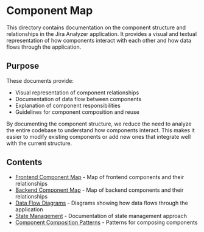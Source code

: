 # Component Map

This directory contains documentation on the component structure and relationships in the Jira Analyzer application. It provides a visual and textual representation of how components interact with each other and how data flows through the application.

<!--
Last Updated: 08/04/2025
Related Documents:
- [Memory Bank Index](../INDEX.md)
- [System Patterns](../systemPatterns.md)
- [Code Patterns](../code-patterns/README.md)
- [Active Context](../activeContext.md)
-->

## Purpose

These documents provide:

- Visual representation of component relationships
- Documentation of data flow between components
- Explanation of component responsibilities
- Guidelines for component composition and reuse

By documenting the component structure, we reduce the need to analyze the entire codebase to understand how components interact. This makes it easier to modify existing components or add new ones that integrate well with the current structure.

## Contents

- [Frontend Component Map](frontend-component-map.md) - Map of frontend components and their relationships
- [Backend Component Map](backend-component-map.md) - Map of backend components and their relationships
- [Data Flow Diagrams](data-flow-diagrams.md) - Diagrams showing how data flows through the application
- [State Management](state-management.md) - Documentation of state management approach
- [Component Composition Patterns](component-composition-patterns.md) - Patterns for composing components
